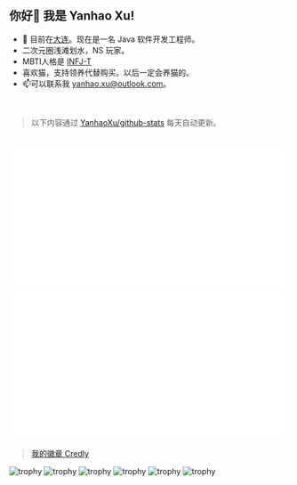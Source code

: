 ## 你好👋  我是 Yanhao Xu! 
+ 🌟 目前在[大连](https://github.com/yihong0618/dalian-IT)。现在是一名 Java 软件开发工程师。
+ 二次元圈浅滩划水，NS 玩家。
+ MBTI人格是 [INFJ-T](https://www.16personalities.com/ch/infj-%E4%BA%BA%E6%A0%BC)
+ 喜欢猫，支持领养代替购买。以后一定会养猫的。
+ 📫可以联系我 [yanhao.xu@outlook.com](mailto:yanhao.xu@outlook.com)。
<br/>

> 以下内容通过 <a href="https://github.com/YanhaoXu/github-stats" target="_blank">YanhaoXu/github-stats</a> 每天自动更新。

![](https://github.com/YanhaoXu/github-stats/blob/master/generated/overview.svg)
![](https://github.com/YanhaoXu/github-stats/blob/master/generated/languages.svg)
---
> [我的徽章 Credly](https://www.credly.com/users/yanhao-xu/badges)

<p align=""> 
  <img width="108" height="108" src="https://images.credly.com/images/2d84e428-9078-49b6-a804-13c15383d0de/image.png" alt="trophy" />
  <img width="108" height="108" src="https://images.credly.com/images/53acdae5-d69f-4dda-b650-d02ed7a50dd7/image.png" alt="trophy" />
  <img width="108" height="108" src="https://images.credly.com/images/0e284c3f-5164-4b21-8660-0d84737941bc/image.png" alt="trophy" />
  <img width="108" height="108" src="https://images.credly.com/images/00634f82-b07f-4bbd-a6bb-53de397fc3a6/image.png" alt="trophy" />
  <img width="108" height="108" src="https://images.credly.com/images/336eebfc-0ac3-4553-9a67-b402f491f185/azure-administrator-associate-600x600.png" alt="trophy" />
  <img width="108" height="108" src="https://images.credly.com/images/be8fcaeb-c769-4858-b567-ffaaa73ce8cf/image.png" alt="trophy" />
</p>
